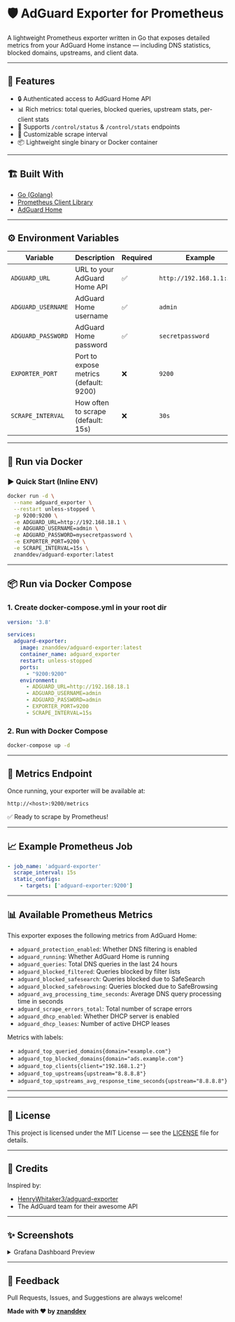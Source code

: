 # 🛡️ AdGuard Exporter for Prometheus

A lightweight Prometheus exporter written in Go that exposes detailed metrics from your AdGuard Home instance — including DNS statistics, blocked domains, upstreams, and client data.

---

## 🚀 Features

- 🔒 Authenticated access to AdGuard Home API
- 📊 Rich metrics: total queries, blocked queries, upstream stats, per-client stats
- 🧠 Supports `/control/status` & `/control/stats` endpoints
- 🔁 Customizable scrape interval
- 📦 Lightweight single binary or Docker container

---

## 🏗️ Built With

- [Go (Golang)](https://golang.org/)
- [Prometheus Client Library](https://github.com/prometheus/client_golang)
- [AdGuard Home](https://github.com/AdguardTeam/AdGuardHome)

---

## ⚙️ Environment Variables

| Variable         | Description                            | Required | Example                      |
|------------------|----------------------------------------|----------|------------------------------|
| `ADGUARD_URL`     | URL to your AdGuard Home API          | ✅       | `http://192.168.1.1:3000`    |
| `ADGUARD_USERNAME`| AdGuard Home username                 | ✅       | `admin`                      |
| `ADGUARD_PASSWORD`| AdGuard Home password                 | ✅       | `secretpassword`             |
| `EXPORTER_PORT`   | Port to expose metrics (default: 9200)| ❌       | `9200`                       |
| `SCRAPE_INTERVAL` | How often to scrape (default: 15s)    | ❌       | `30s`                        |

---

## 🐳 Run via Docker

### ▶️ Quick Start (Inline ENV)

```bash
docker run -d \
  --name adguard_exporter \
  --restart unless-stopped \
  -p 9200:9200 \
  -e ADGUARD_URL=http://192.168.18.1 \
  -e ADGUARD_USERNAME=admin \
  -e ADGUARD_PASSWORD=mysecretpassword \
  -e EXPORTER_PORT=9200 \
  -e SCRAPE_INTERVAL=15s \
  znanddev/adguard-exporter:latest
```

---

## 📦 Run via Docker Compose

### 1. Create docker-compose.yml in your root dir

```yaml
version: '3.8'

services:
  adguard-exporter:
    image: znanddev/adguard-exporter:latest
    container_name: adguard_exporter
    restart: unless-stopped
    ports:
      - "9200:9200"
    environment:
      - ADGUARD_URL=http://192.168.18.1
      - ADGUARD_USERNAME=admin
      - ADGUARD_PASSWORD=admin
      - EXPORTER_PORT=9200
      - SCRAPE_INTERVAL=15s
```

### 2. Run with Docker Compose

```bash
docker-compose up -d
```

---

## 🧪 Metrics Endpoint

Once running, your exporter will be available at:

```
http://<host>:9200/metrics
```

✅ Ready to scrape by Prometheus!

---

## 📈 Example Prometheus Job

```yaml
- job_name: 'adguard-exporter'
  scrape_interval: 15s
  static_configs:
    - targets: ['adguard-exporter:9200']
```
---
## 📊 Available Prometheus Metrics
This exporter exposes the following metrics from AdGuard Home:

- `adguard_protection_enabled`: Whether DNS filtering is enabled
- `adguard_running`: Whether AdGuard Home is running
- `adguard_queries`: Total DNS queries in the last 24 hours
- `adguard_blocked_filtered`: Queries blocked by filter lists
- `adguard_blocked_safesearch`: Queries blocked due to SafeSearch
- `adguard_blocked_safebrowsing`: Queries blocked due to SafeBrowsing
- `adguard_avg_processing_time_seconds`: Average DNS query processing time in seconds
- `adguard_scrape_errors_total`: Total number of scrape errors
- `adguard_dhcp_enabled`: Whether DHCP server is enabled
- `adguard_dhcp_leases`: Number of active DHCP leases

Metrics with labels:
- `adguard_top_queried_domains{domain="example.com"}`
- `adguard_top_blocked_domains{domain="ads.example.com"}`
- `adguard_top_clients{client="192.168.1.2"}`
- `adguard_top_upstreams{upstream="8.8.8.8"}`
- `adguard_top_upstreams_avg_response_time_seconds{upstream="8.8.8.8"}`
---
---

## 📃 License

This project is licensed under the MIT License — see the [LICENSE](LICENSE) file for details.

---

## 🙌 Credits

Inspired by:
- [HenryWhitaker3/adguard-exporter](https://github.com/HenryWhitaker3/AdGuardHome-exporter)
- The AdGuard team for their awesome API

---

## ✨ Screenshots

<details>
<summary>Grafana Dashboard Preview</summary>

> _Soon..._ You can contribute a Grafana JSON 😎

</details>

---

## 💬 Feedback

Pull Requests, Issues, and Suggestions are always welcome!

**Made with ❤️ by [znanddev](https://github.com/znand-dev)**
